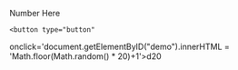 <!DOCTYPE html>
  <html>
  <body>
  
  <p id="demo">Number Here</p>

    <button type="button"
onclick='document.getElementByID("demo").innerHTML = 'Math.floor(Math.random() * 20)+1'>d20</button>
